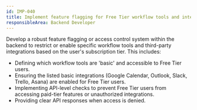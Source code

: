 ```yaml
---
id: IMP-040
title: Implement feature flagging for Free Tier workflow tools and integrations
responsibleArea: Backend Developer
---
```

Develop a robust feature flagging or access control system within the backend to restrict or enable specific workflow tools and third-party integrations based on the user's subscription tier. This includes:
*   Defining which workflow tools are 'basic' and accessible to Free Tier users.
*   Ensuring the listed basic integrations (Google Calendar, Outlook, Slack, Trello, Asana) are enabled for Free Tier users.
*   Implementing API-level checks to prevent Free Tier users from accessing paid-tier features or unauthorized integrations.
*   Providing clear API responses when access is denied.